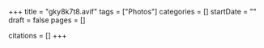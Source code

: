 +++
title = "gky8k7t8.avif"
tags = ["Photos"]
categories = []
startDate = ""
draft = false
pages = []

citations = []
+++
